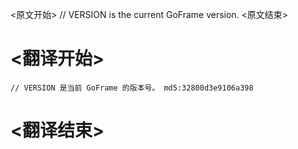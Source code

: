 
<原文开始>
// VERSION is the current GoFrame version.
<原文结束>

# <翻译开始>
	// VERSION 是当前 GoFrame 的版本号。 md5:32800d3e9106a398
# <翻译结束>

